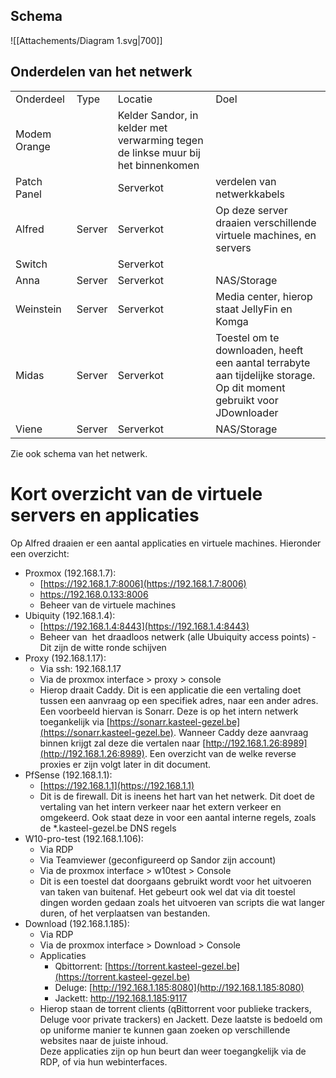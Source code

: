 ## Schema

![[Attachements/Diagram 1.svg|700]]

## Onderdelen van het netwerk


|   |   |   |   |
|---|---|---|---|
|Onderdeel|Type|Locatie|Doel|
|Modem Orange||Kelder Sandor, in kelder met verwarming tegen de linkse muur bij het binnenkomen||
|Patch Panel||Serverkot|verdelen van netwerkkabels|
|Alfred|Server|Serverkot|Op deze server draaien verschillende virtuele machines, en servers|
|Switch||Serverkot||
|Anna|Server|Serverkot|NAS/Storage|
|Weinstein|Server|Serverkot|Media center, hierop staat JellyFin en Komga|
|Midas|Server|Serverkot|Toestel om te downloaden, heeft een aantal terrabyte aan tijdelijke storage. Op dit moment gebruikt voor JDownloader|
|Viene|Server|Serverkot|NAS/Storage|

Zie ook schema van het netwerk.

# Kort overzicht van de virtuele servers en applicaties

Op Alfred draaien er een aantal applicaties en virtuele machines. Hieronder een overzicht:

- Proxmox (192.168.1.7):
	- [https://192.168.1.7:8006](https://192.168.1.7:8006)
	- https://192.168.0.133:8006
	- Beheer van de virtuele machines
- Ubiquity (192.168.1.4):
	-  [https://192.168.1.4:8443](https://192.168.1.4:8443)
	-  Beheer van  het draadloos netwerk (alle Ubuiquity access points) - Dit zijn de witte ronde schijven
- Proxy (192.168.1.17):
	- Via ssh: 192.168.1.17
	-  Via de proxmox interface > proxy > console
	- Hierop draait Caddy. Dit is een applicatie die een vertaling doet tussen een aanvraag op een specifiek adres, naar een ander adres.  
	  Een voorbeeld hiervan is Sonarr. Deze is op het intern netwerk toegankelijk via [https://sonarr.kasteel-gezel.be](https://sonarr.kasteel-gezel.be). Wanneer Caddy deze aanvraag binnen krijgt zal deze die vertalen naar [http://192.168.1.26:8989](http://192.168.1.26:8989). Een overzicht van de welke reverse proxies er zijn volgt later in dit document.
- PfSense (192.168.1.1):
	-  [https://192.168.1.1](https://192.168.1.1)
	-  Dit is de firewall. Dit is ineens het hart van het netwerk. Dit doet de vertaling van het intern verkeer naar het extern verkeer en omgekeerd. Ook staat deze in voor een aantal interne regels, zoals de \*.kasteel-gezel.be DNS regels
- W10-pro-test (192.168.1.106):
	-  Via RDP    
	- Via Teamviewer (geconfigureerd op Sandor zijn account)
	- Via de proxmox interface > w10test > Console
	- Dit is een toestel dat doorgaans gebruikt wordt voor het uitvoeren van taken van buitenaf. Het gebeurt ook wel dat via dit toestel dingen worden gedaan zoals het uitvoeren van scripts die wat langer duren, of het verplaatsen van bestanden.
- Download (192.168.1.185):
	- Via RDP
	- Via de proxmox interface > Download > Console
	-  Applicaties
		- Qbittorrent: [https://torrent.kasteel-gezel.be](https://torrent.kasteel-gezel.be)
		- Deluge: [http://192.168.1.185:8080](http://192.168.1.185:8080)
		- Jackett: http://192.168.1.185:9117
	- Hierop staan de torrent clients (qBittorrent voor publieke trackers, Deluge voor private trackers) en Jackett. Deze laatste is bedoeld om op uniforme manier te kunnen gaan zoeken op verschillende websites naar de juiste inhoud.  
	  Deze applicaties zijn op hun beurt dan weer toegangkelijk via de RDP, of via hun webinterfaces.
    